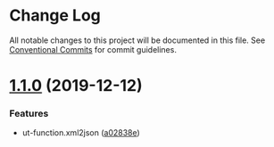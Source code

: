 # Change Log

All notable changes to this project will be documented in this file.
See [Conventional Commits](https://conventionalcommits.org) for commit guidelines.

# [1.1.0](https://github.com/softwaregroup-bg/ut-function/compare/ut-function.interpolate@1.1.0...ut-function.xml2json@1.1.0) (2019-12-12)


### Features

* ut-function.xml2json ([a02838e](https://github.com/softwaregroup-bg/ut-function/commit/a02838e))
